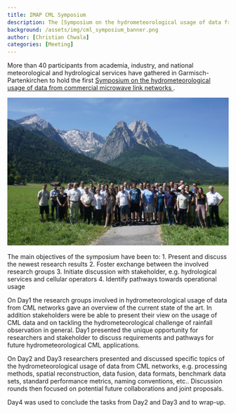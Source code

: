 ```yaml
---
title: IMAP CML Symposium
description: The [Symposium on the hydrometeorological usage of data from commercial microwave link networks ](https://indico.scc.kit.edu/e/hymet_cml_symposium_2019) was successfully held at KIT.
background: /assets/img/cml_symposium_banner.png
author: [Christian Chwala]
categories: [Meeting]
---
```


More than 40 participants from academia, industry, and national meteorological and hydrological services have gathered in Garmisch-Partenkirchen to hold the first [Symposium on the hydrometeorological usage of data from commercial microwave link networks ](https://indico.scc.kit.edu/e/hymet_cml_symposium_2019).

![group_picture](../assets/img/cml_symposium_group_photo.jpg)

The main objectives of the symposium have been to:
    1.    Present and discuss the newest research results
    2.    Foster exchange between the involved research groups
    3.    Initiate discussion with stakeholder, e.g. hydrological services and cellular operators
    4.    Identify pathways towards operational usage

On Day1 the research groups involved in hydrometeorological usage of data from CML networks gave an overview of the current state of the art. In addition stakeholders were be able to present their view on the usage of CML data and on tackling the hydrometeorological challenge of rainfall observation in general. Day1 presented the unique opportunity for researchers and stakeholder to discuss requirements and pathways for future hydrometeorological CML applications.

On Day2 and Day3 researchers presented and discussed specific topics of the hydrometeorological usage of data from CML networks, e.g. processing methods, spatial reconstruction, data fusion, data formats, benchmark data sets, standard performance metrics, naming conventions, etc.. Discussion rounds then focused on potential future collaborations and joint proposals.

Day4 was used to conclude the tasks from Day2 and Day3 and to wrap-up.